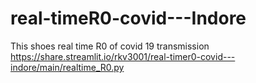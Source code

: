 # real-timeR0-covid---Indore
This shoes real time R0 of covid 19 transmission
https://share.streamlit.io/rkv3001/real-timer0-covid---indore/main/realtime_R0.py
